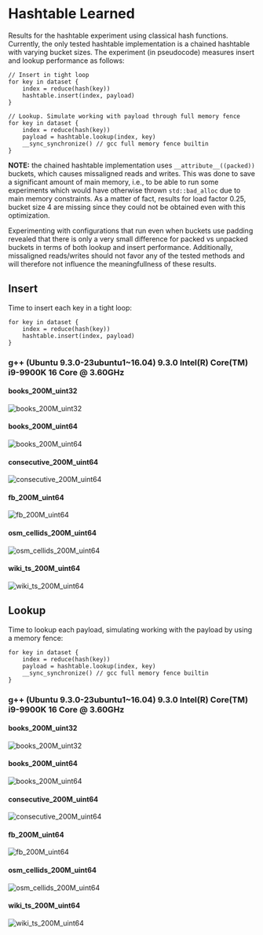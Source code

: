 # Hashtable Learned

Results for the hashtable experiment using classical hash functions. Currently, the only tested hashtable implementation
is a chained hashtable with varying bucket sizes. The experiment (in pseudocode) measures insert and lookup performance
as follows:

```
// Insert in tight loop
for key in dataset {
    index = reduce(hash(key))
    hashtable.insert(index, payload)
}

// Lookup. Simulate working with payload through full memory fence
for key in dataset {
    index = reduce(hash(key))
    payload = hashtable.lookup(index, key)
    __sync_synchronize() // gcc full memory fence builtin
}
```

**NOTE:** the chained hashtable implementation uses `__attribute__((packed))` buckets,
which causes missaligned reads and writes. This was done to save a significant
amount of main memory, i.e., to be able to run some experiments which would
have otherwise thrown `std::bad_alloc` due to main memory constraints.
As a matter of fact, results for load factor 0.25, bucket size 4 are missing
since they could not be obtained even with this optimization.

Experimenting with configurations that run even when buckets use padding
revealed that there is only a very small difference for packed vs unpacked
buckets in terms of both lookup and insert performance. Additionally, 
missaligned reads/writes should not favor any of the tested methods and will
therefore not influence the meaningfullness of these results.

## Insert

Time to insert each key in a tight loop:

```
for key in dataset {
    index = reduce(hash(key))
    hashtable.insert(index, payload)
}
```

### g++ (Ubuntu 9.3.0-23ubuntu1~16.04) 9.3.0 Intel(R) Core(TM) i9-9900K 16 Core @ 3.60GHz

#### books_200M_uint32

![books_200M_uint32](https://github.com/andreaskipf/hashing/blob/main/results/hashtable_hash/graphs/insert_books_200M_uint32_g++.png)

#### books_200M_uint64

![books_200M_uint64](https://github.com/andreaskipf/hashing/blob/main/results/hashtable_hash/graphs/insert_books_200M_uint64_g++.png)

#### consecutive_200M_uint64

![consecutive_200M_uint64](https://github.com/andreaskipf/hashing/blob/main/results/hashtable_hash/graphs/insert_consecutive_200M_uint64_g++.png)

#### fb_200M_uint64

![fb_200M_uint64](https://github.com/andreaskipf/hashing/blob/main/results/hashtable_hash/graphs/insert_fb_200M_uint64_g++.png)

#### osm_cellids_200M_uint64

![osm_cellids_200M_uint64](https://github.com/andreaskipf/hashing/blob/main/results/hashtable_hash/graphs/insert_osm_cellids_200M_uint64_g++.png)

#### wiki_ts_200M_uint64

![wiki_ts_200M_uint64](https://github.com/andreaskipf/hashing/blob/main/results/hashtable_hash/graphs/insert_wiki_ts_200M_uint64_g++.png)

## Lookup

Time to lookup each payload, simulating working with the payload by using a memory fence:

```
for key in dataset {
    index = reduce(hash(key))
    payload = hashtable.lookup(index, key)
    __sync_synchronize() // gcc full memory fence builtin
}
```

### g++ (Ubuntu 9.3.0-23ubuntu1~16.04) 9.3.0 Intel(R) Core(TM) i9-9900K 16 Core @ 3.60GHz

#### books_200M_uint32

![books_200M_uint32](https://github.com/andreaskipf/hashing/blob/main/results/hashtable_hash/graphs/lookup_books_200M_uint32_g++.png)

#### books_200M_uint64

![books_200M_uint64](https://github.com/andreaskipf/hashing/blob/main/results/hashtable_hash/graphs/lookup_books_200M_uint64_g++.png)

#### consecutive_200M_uint64

![consecutive_200M_uint64](https://github.com/andreaskipf/hashing/blob/main/results/hashtable_hash/graphs/lookup_consecutive_200M_uint64_g++.png)

#### fb_200M_uint64

![fb_200M_uint64](https://github.com/andreaskipf/hashing/blob/main/results/hashtable_hash/graphs/lookup_fb_200M_uint64_g++.png)

#### osm_cellids_200M_uint64

![osm_cellids_200M_uint64](https://github.com/andreaskipf/hashing/blob/main/results/hashtable_hash/graphs/lookup_osm_cellids_200M_uint64_g++.png)

#### wiki_ts_200M_uint64

![wiki_ts_200M_uint64](https://github.com/andreaskipf/hashing/blob/main/results/hashtable_hash/graphs/lookup_wiki_ts_200M_uint64_g++.png)
